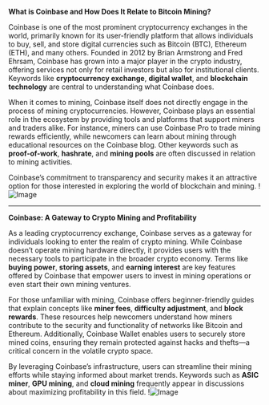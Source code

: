**What is Coinbase and How Does It Relate to Bitcoin Mining?**

Coinbase is one of the most prominent cryptocurrency exchanges in the world, primarily known for its user-friendly platform that allows individuals to buy, sell, and store digital currencies such as Bitcoin (BTC), Ethereum (ETH), and many others. Founded in 2012 by Brian Armstrong and Fred Ehrsam, Coinbase has grown into a major player in the crypto industry, offering services not only for retail investors but also for institutional clients. Keywords like **cryptocurrency exchange**, **digital wallet**, and **blockchain technology** are central to understanding what Coinbase does.

When it comes to mining, Coinbase itself does not directly engage in the process of mining cryptocurrencies. However, Coinbase plays an essential role in the ecosystem by providing tools and platforms that support miners and traders alike. For instance, miners can use Coinbase Pro to trade mining rewards efficiently, while newcomers can learn about mining through educational resources on the Coinbase blog. Other keywords such as **proof-of-work**, **hashrate**, and **mining pools** are often discussed in relation to mining activities.

Coinbase’s commitment to transparency and security makes it an attractive option for those interested in exploring the world of blockchain and mining. !![Image](https://github.com/user-attachments/assets/3be06921-4469-491d-bd37-5f14c53422b7)

---

**Coinbase: A Gateway to Crypto Mining and Profitability**

As a leading cryptocurrency exchange, Coinbase serves as a gateway for individuals looking to enter the realm of crypto mining. While Coinbase doesn’t operate mining hardware directly, it provides users with the necessary tools to participate in the broader crypto economy. Terms like **buying power**, **storing assets**, and **earning interest** are key features offered by Coinbase that empower users to invest in mining operations or even start their own mining ventures.

For those unfamiliar with mining, Coinbase offers beginner-friendly guides that explain concepts like **miner fees**, **difficulty adjustment**, and **block rewards**. These resources help newcomers understand how miners contribute to the security and functionality of networks like Bitcoin and Ethereum. Additionally, Coinbase Wallet enables users to securely store mined coins, ensuring they remain protected against hacks and thefts—a critical concern in the volatile crypto space.

By leveraging Coinbase’s infrastructure, users can streamline their mining efforts while staying informed about market trends. Keywords such as **ASIC miner**, **GPU mining**, and **cloud mining** frequently appear in discussions about maximizing profitability in this field. !![Image](https://github.com/user-attachments/assets/3be06921-4469-491d-bd37-5f14c53422b7)